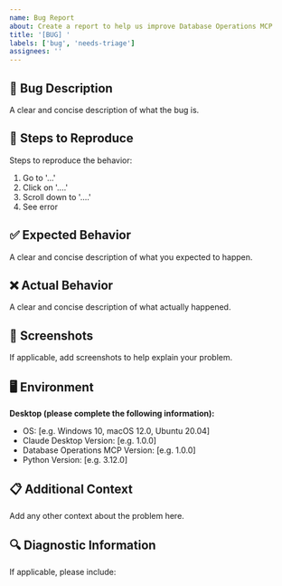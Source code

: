 ```yaml
---
name: Bug Report
about: Create a report to help us improve Database Operations MCP
title: '[BUG] '
labels: ['bug', 'needs-triage']
assignees: ''
---
```


## 🐛 Bug Description
A clear and concise description of what the bug is.

## 🔄 Steps to Reproduce
Steps to reproduce the behavior:
1. Go to '...'
2. Click on '....'
3. Scroll down to '....'
4. See error

## ✅ Expected Behavior
A clear and concise description of what you expected to happen.

## ❌ Actual Behavior
A clear and concise description of what actually happened.

## 📸 Screenshots
If applicable, add screenshots to help explain your problem.

## 🖥️ Environment
**Desktop (please complete the following information):**
 - OS: [e.g. Windows 10, macOS 12.0, Ubuntu 20.04]
 - Claude Desktop Version: [e.g. 1.0.0]
 - Database Operations MCP Version: [e.g. 1.0.0]
 - Python Version: [e.g. 3.12.0]

## 📋 Additional Context
Add any other context about the problem here.

## 🔍 Diagnostic Information
If applicable, please include:


